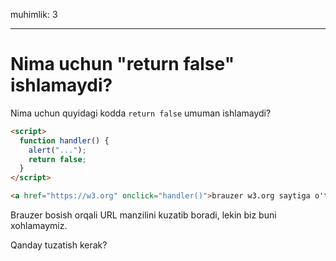 muhimlik: 3

---

# Nima uchun "return false" ishlamaydi?

Nima uchun quyidagi kodda `return false` umuman ishlamaydi?

```html autorun run
<script>
  function handler() {
    alert("...");
    return false;
  }
</script>

<a href="https://w3.org" onclick="handler()">brauzer w3.org saytiga o'tadi</a>
```

Brauzer bosish orqali URL manzilini kuzatib boradi, lekin biz buni xohlamaymiz.

Qanday tuzatish kerak?
